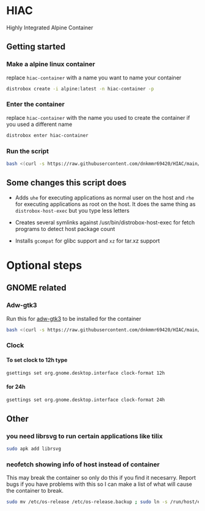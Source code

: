 # HIAC
Highly Integrated Alpine Container

## Getting started

### Make a alpine linux container

replace `hiac-container` with a name you want to name your container

```bash
distrobox create -i alpine:latest -n hiac-container -p
```

### Enter the container

replace `hiac-container` with the name you used to create the container if you used a different name

```bash
distrobox enter hiac-container
```

### Run the script

```bash
bash <(curl -s https://raw.githubusercontent.com/dnkmmr69420/HIAC/main/setup.sh)
```

## Some changes this script does

- Adds `uhe` for executing applications as normal user on the host and `rhe` for executing applications as root on the host. It does the same thing as `distrobox-host-exec` but you type less letters

- Creates several symlinks against /usr/bin/distrobox-host-exec for fetch programs to detect host package count

- Installs `gcompat` for glibc support and `xz` for tar.xz support

# Optional steps

## GNOME related

### Adw-gtk3

Run this for [adw-gtk3](https://github.com/lassekongo83/adw-gtk3) to be installed for the container

```bash
bash <(curl -s https://raw.githubusercontent.com/dnkmmr69420/HIAC/main/install-adw-gtk3.sh)
```

### Clock

#### To set clock to 12h type

```bash
gsettings set org.gnome.desktop.interface clock-format 12h
```

#### for 24h

```bash
gsettings set org.gnome.desktop.interface clock-format 24h
```

## Other

### you need librsvg to run certain applications like tilix

```bash
sudo apk add librsvg
```
### neofetch showing info of host instead of container

This may break the container so only do this if you find it necesarry. Report bugs if you have problems with this so I can make a list of what will cause the container to break.

```bash
sudo mv /etc/os-release /etc/os-release.backup ; sudo ln -s /run/host/etc/os-release /etc/os-release
```
